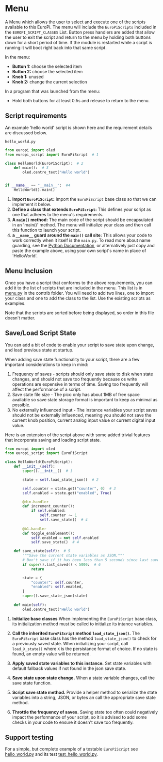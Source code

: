 # Menu 
A Menu which allows the user to select and execute one of the scripts available to this EuroPi. The menu will 
include the ``EuroPiScripts`` included in the ``EUROPI_SCRIPT_CLASSES`` List. Button press handlers are added that allow
the user to exit the script and return to the menu by holding both buttons down for a short period of time. If the 
module is restarted while a script is running it will boot right back into that same script.

In the menu: 

* **Button 1:** choose the selected item
* **Button 2:** choose the selected item
* **Knob 1:** unused
* **Knob 2:** change the current selection

In a program that was launched from the menu:

* Hold both buttons for at least 0.5s and release to return to the menu.

## Script requirements

An example 'hello world' script is shown here and the requirement details are discussed below.

``hello_world.py``
```Python
from europi import oled
from europi_script import EuroPiScript  # 1

class HelloWorld(EuroPiScript):  # 2
    def main():  # 3
        oled.centre_text("Hello world")


if __name__ == "__main__":  #4
    HelloWorld().main()
```

1. **Import ``EuroPiScript``:** Import the ``EuroPiScript`` base class so that we can implement it below.
2. **Define a class that extends ``EuroPiScript``:** This defines your script as one that adheres to the menu's requirements.
3. **A ``main()`` method:** The main code of the script should be encapsulated in an 'main()' method. The menu will initialize your class and then call this function to launch your script.
4. **a ``__name__`` guard around the ``main()`` call site:** This allows your code to work correctly when it itself is the ``main.py``. To read more about name guarding, see the [Python Documentation](https://docs.python.org/3/library/__main__.html), or alternatively just copy and paste the example above, using your own script's name in place of 'HelloWorld'.

## Menu Inclusion

Once you have a script that conforms to the above requirements, you can add it to the list of scripts that are included
in the menu. This list is in [menu.py](/software/contrib/menu.py) in the contrib folder. You will need to add two lines,
one to import your class and one to add the class to the list. Use the existing scripts as examples.

Note that the scripts are sorted before being displayed, so order in this file doesn't matter.

## Save/Load Script State

You can add a bit of code to enable your script to save state upon change, and load previous state at startup.

When adding save state functionality to your script, there are a few important considerations to keep in mind:

1. Frequency of saves - scripts should only save state to disk when state changes, and should not save too frequently because os write operations are expensive in terms of time. Saving too frequently will affect the performance of a script.
1. Save state file size - The pico only has about 1MB of free space available so save state storage format is important to keep as minimal as possible.
1. No externally influenced input - The instance variables your script saves should not be externally influenced, meaning you should not save the current knob position, current analog input value or current digital input value.

Here is an extension of the script above with some added trivial features that incorporate saving and loading script state.

```python
from europi import oled
from europi_script import EuroPiScript

class HelloWorld(EuroPiScript):
    def __init__(self):
        super().__init__()  # 1

        state = self.load_state_json()  # 2

        self.counter = state.get("counter", 0)  # 3
        self.enabled = state.get("enabled", True)

        @din.handler
        def increment_counter():
            if self.enabled:
                self.counter += 1
                self.save_state()  # 4
        
        @b1.handler
        def toggle_enablement():
            self.enabled = not self.enabled
            self.save_state()  # 4

    def save_state(self):  # 5
        """Save the current state variables as JSON."""
        # Don't save if it has been less than 5 seconds since last save.
        if super().last_saved() < 5000:  # 6
            return

        state = {
            "counter": self.counter,
            "enabled": self.enabled,
        }
        super().save_state_json(state)
    
    def main(self):
        oled.centre_text("Hello world")
```

1. **Initialize base classes** When implementing the `EuroPiScript` base class, its initialization method must be called to initialize its intance variables.
1. **Call the inherited `EuroPiScript` method `load_state_json()`.** The `EuroPiScript` base class has the method `load_state_json()` to check for a previously saved state. When initializing your script, call `load_X_state()` where `X` is the persistance format of choice. If no state is found, an empty value will be returned.

1. **Apply saved state variables to this instance.** Set state variables with default fallback values if not found in the json save state.

1. **Save state upon state change.** When a state variable changes, call the save state function.

1. **Script save state method.** Provide a helper method to serialize the state variables into a string, JSON, or bytes an call the appropriate save state method.

1. **Throttle the frequency of saves.** Saving state too often could negatively impact the performance of your script, so it is advised to add some checks in your code to ensure it doesn't save too frequently.

## Support testing

For a simple, but complete example of a testable ``EuroPiScript`` see [hello_world.py](/software/contrib/hello_world.py)
and its test [test_hello_world.py](/software/tests/contrib/test_hello_world.py).
